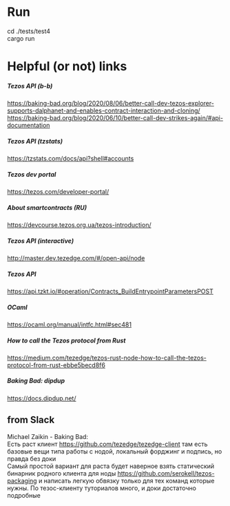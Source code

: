 # Run  
cd ./tests/test4  
cargo run  
  
# Helpful (or not) links  
##### Tezos API (b-b)  
https://baking-bad.org/blog/2020/08/06/better-call-dev-tezos-explorer-supports-dalphanet-and-enables-contract-interaction-and-cloning/  
https://baking-bad.org/blog/2020/06/10/better-call-dev-strikes-again/#api-documentation  
##### Tezos API (tzstats)  
https://tzstats.com/docs/api?shell#accounts  
##### Tezos dev portal  
https://tezos.com/developer-portal/  
##### About smartcontracts (RU)  
https://devcourse.tezos.org.ua/tezos-introduction/  
##### Tezos API (interactive)  
http://master.dev.tezedge.com/#/open-api/node  
##### Tezos API  
https://api.tzkt.io/#operation/Contracts_BuildEntrypointParametersPOST  
##### OCaml  
https://ocaml.org/manual/intfc.html#sec481  
##### How to call the Tezos protocol from Rust  
https://medium.com/tezedge/tezos-rust-node-how-to-call-the-tezos-protocol-from-rust-ebbe5becd8f6  
##### Baking Bad: dipdup  
https://docs.dipdup.net/  
  
## from Slack    
Michael Zaikin - Baking Bad:  
Есть раст клиент https://github.com/tezedge/tezedge-client там есть базовые вещи типа работы с нодой, локальный форджинг и подпись, но правда без доки  
Самый простой вариант для раста будет наверное взять статический бинарник родного клиента для ноды https://github.com/serokell/tezos-packaging и написать легкую обвязку только для тех команд которые нужны.
По тезос-клиенту туториалов много, и доки достаточно подробные  
  
  
